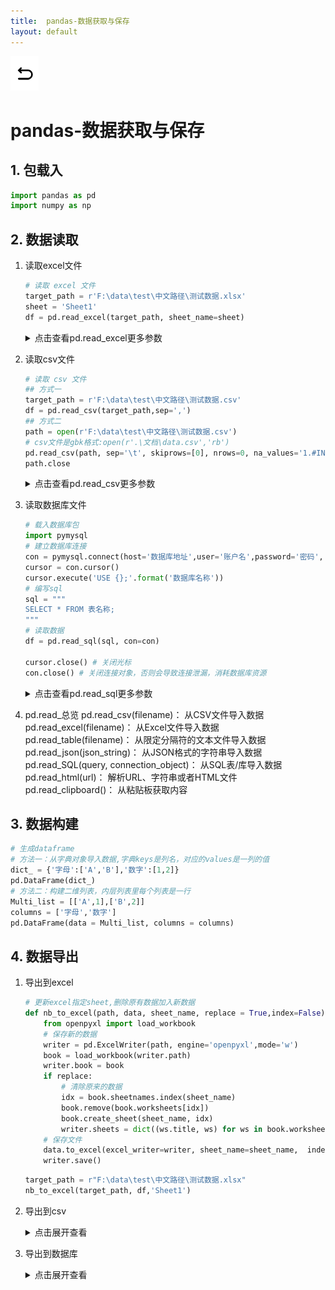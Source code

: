 ```yaml
---
title:  pandas-数据获取与保存
layout: default
---
```

[![返回](/assets/images/back.png)](../../../../2022/07/05/Python_Index.html)

# pandas-数据获取与保存

## 1. 包载入

```python
import pandas as pd
import numpy as np
```

## 2. 数据读取
1. 读取excel文件
   ```python
   # 读取 excel 文件
   target_path = r'F:\data\test\中文路径\测试数据.xlsx'
   sheet = 'Sheet1'
   df = pd.read_excel(target_path, sheet_name=sheet)
   ```

   <details>
   <summary>点击查看pd.read_excel更多参数</summary>
   <p>
   pd.read_excel(io, sheet_name=0, header=0, names=None, index_col=None, usecols=None, 
                      squeeze=False, dtype=None, engine=None, converters=None, true_values=None, 
                      false_values=None, skiprows=None, nrows=None,na_values=None, 
                      keep_default_na=True, verbose=False, parse_dates=False, date_parser=None, 
                      thousands=None, comment=None, skip_footer=0, skipfooter=0, convert_float=True, 
                      mangle_dupe_cols=True, **kwds)<br>
   <b>参数</b><br>
   io ：文件路径url，例如：r'../data.xlsx'  <br>
   sheet_name ： 选择表，可按顺序012，可按表名"sheet"，设置None则读取全部工作表  <br>
   usecols ：选取表中具体列，默认None读取所有列，写法：[A,C] [A,C:E] [0,2] ["col1","col3"]  <br>
   header ：用于解析的列标签的行（索引为0，默认0）  <br>
   names ：表示自定义表头的名称，需要传递数组参数。["col1","col2"]  <br>
   dtype ：设置数据类型，例如：{'a': np.float64, 'b': np.int32}  <br>
   parse_dates ：指定将哪些列，解析为日期格式。写法：[0,1] ["col1","col3"]  <br>
   skiprows ：开头要跳过的行  <br>
   nrows ：要解析的行数  <br>
   na_values ：识别为NAN的字符，写法：["值1","值2"] {"列1":[”值1“,"值2"]}  <br>
   converters ：对某一列使用Lambda函数，进行某种运算，例如{"col":lambda x: x + 1000}  <br>
   </p>
   </details>

2. 读取csv文件
   ```python
   # 读取 csv 文件
   ## 方式一
   target_path = r'F:\data\test\中文路径\测试数据.csv'
   df = pd.read_csv(target_path,sep=',')
   ## 方式二
   path = open(r'F:\data\test\中文路径\测试数据.csv')
   # csv文件是gbk格式:open(r'.\文档\data.csv','rb')
   pd.read_csv(path, sep='\t', skiprows=[0], nrows=0, na_values='1.#INF')
   path.close
   ```

   <details>
   <summary>点击查看pd.read_csv更多参数</summary>
   <p>
   pd.read_csv(filepath_or_buffer: Union[str, pathlib.Path, IO[~AnyStr]],
   sep=',', delimiter=None, header='infer', names=None, index_col=None,
   usecols=None, squeeze=False, prefix=None, mangle_dupe_cols=True,
   dtype=None, engine=None, converters=None, true_values=None,
   false_values=None, skipinitialspace=False, skiprows=None,
   skipfooter=0, nrows=None, na_values=None, keep_default_na=True,
   na_filter=True, verbose=False, skip_blank_lines=True,
   parse_dates=False, infer_datetime_format=False,
   keep_date_col=False, date_parser=None, dayfirst=False,
   cache_dates=True, iterator=False, chunksize=None,
   compression='infer', thousands=None, decimal: str = '.',
   lineterminator=None, quotechar='"', quoting=0,
   doublequote=True, escapechar=None, comment=None,
   encoding=None, dialect=None, error_bad_lines=True,
   warn_bad_lines=True, delim_whitespace=False,
   low_memory=True, memory_map=False, float_precision=None)<br>
   <table>
     <tr>
       
       <td>参数名</td>
       <td>含义</td>
       <td>输入</td>
       <td>默认</td>
       <td>pd.read_csv(用例)</td>
       <td>注释</td>
       
     </tr>
     <tr>
       
       <td>filepath<br>_or_buffer</td>
       <td>文件路径</td>
       <td>str</td>
       <td>必填</td>
       <td>(r'.\data.csv')</td>
       <td>可以是url或本地路径</td>
       
     </tr>
     <tr>
       
       <td>sep</td>
       <td>指定分隔符</td>
       <td>str</td>
       <td>','</td>
       <td>(./data.csv,<br> sep = '\t')</td>
       <td>可用正则表达式</td>
       
     </tr>
     <tr>
       
       <td>header</td>
       <td>指定行作为表头<br>**数据开始**于下行</td>
       <td>int or list[int]</td>
       <td>'infer'</td>
       <td>(./data.csv,<br>header = None)</td>
       <td>数据中没有表头则需设置为None<br>默认会自动判断把第一行作为表头</td>
       
     </tr>
     <tr>
       
       <td>names</td>
       <td>设定列名</td>
       <td>array-like</td>
       <td>None</td>
       <td>(./data.csv,<br>names = namelist)</td>
       <td>没有表头时使用，同时设置header=None</td>
       
     </tr>
     <tr>
       
       <td>dtype</td>
       <td>每列数据的数据类型</td>
       <td>str or dict</td>
       <td>None</td>
       <td>(./data.csv,<br>dtype = {'time': str, 'ID': int})</td>
       
       
     </tr>
     <tr>
       
       <td>usecols</td>
       <td>使用部分列</td>
       <td>list[int] or list[str]</td>
       <td>None</td>
       <td>(./data.csv,<br>usecols=[0,4,3])</td>
       <td>默认不按顺序，按顺序方法：(./data.csv, usecols=<br>lambda x: x.upper() in ['COL3','COL1'])</td>
       
     </tr>
     <tr>
       
       <td>skiprows</td>
       <td>跳过指定行</td>
       <td>int list[int]</td>
       <td>None</td>
       <td>(./data.csv,<br>skiprows=range(2))</td>
       <td>从文件头开始算起</td>
       
     </tr>
     <tr>
       
       <td>skipfooter</td>
       <td>尾部跳过</td>
       <td>int list[int]</td>
       <td>None</td>
       <td>(./data.csv,<br>skipfooter=1)</td>
       <td>用例为跳过最后一行<br>c引擎不支持</td>
       
     </tr>
     <tr>
       
       <td>nrows</td>
       <td>读取的行数</td>
       <td>int</td>
       <td>None</td>
       <td>(./data.csv,<br>nrows=1000)</td>
       <td>从文件头开始算起</td>
       
     </tr>
     <tr>
       
       <td>true_values</td>
       <td>真值转换</td>
       <td>list</td>
       <td>None</td>
       <td>(./data.csv, true_values=['Yes'])</td>
       
       
     </tr>
     <tr>
       
       <td>false_values</td>
       <td>假值转换</td>
       <td>list</td>
       <td>None</td>
       <td>(./data.csv, false_values=['No'])</td>
       
       
     </tr>
     <tr>
       
       <td>na_values</td>
       <td>空值替换</td>
       <td>str<br>list<br>dict</td>
       <td>None</td>
       <td>(./data.csv,<br>na_values=["0"])</td>
       <td>str: 'NA'<br>list: ["0","无"]<br>dict: {'col':0, 1:["无"]}指定列的指定值设NaN</td>
       
     </tr>
     <tr>
       
       <td>keep_default_na</td>
       <td>保留默认空值</td>
       <td>bool</td>
       <td>True</td>
       <td>(./data.csv,<br>keep_default_na=False)</td>
       <td>设定为False时<br>只依靠na_values判断空值</td>
       
     </tr>
     <tr>
       
       <td>skip_blank_lines</td>
       <td>跳过空行</td>
       <td>bool</td>
       <td>True</td>
       <td>(./data.csv,<br>skip_blank_lines=False)</td>
       <td>如果为True，则跳过空行；否则记为NaN。</td>
       
     </tr>
     <tr>
       
       <td>parse_dates</td>
       <td>日期时间解析</td>
       <td>bool list dict</td>
       <td>False</td>
       <td>(./data.csv,<br>parse_dates=True)</td>
       <td>指定日期时间字段进行解析:<br>parse_dates=['年份']<br>将1,4列合并为‘time’时间类型列<br>parse_dates={'time':[1,4]}</td>
       
     </tr>
     <tr>
       
       <td>infer_datetime_format</td>
       <td>自动识别日期时间</td>
       <td>bool</td>
       <td>False</td>
       <td>(./data.csv,<br>parse_dates=True,<br>infer_datetime_format=True)</td>
       <td>按用例方法，自动识别并解析，无需指定</td>
       
     </tr>
   </table>
   </p>
   </details>

3. 读取数据库文件
   ```python
   # 载入数据库包
   import pymysql
   # 建立数据库连接
   con = pymysql.connect(host='数据库地址',user='账户名',password='密码', port=0000, charset='utf8')
   cursor = con.cursor()
   cursor.execute('USE {};'.format('数据库名称'))
   # 编写sql
   sql = """
   SELECT * FROM 表名称;
   """
   # 读取数据
   df = pd.read_sql(sql, con=con)

   cursor.close() # 关闭光标
   con.close() # 关闭连接对象，否则会导致连接泄漏，消耗数据库资源
   ```
   <details>
   <summary>点击查看pd.read_sql更多参数</summary>
   <p>
   pd.read_sql(sql, con, index_col=None, coerce_float=True, params=None, parse_dates=None, columns=None, chunksize=None)  <br>
    <b>参数</b>  <br>
   sql, SQL查询语句<br>
   con, 数据库连接<br>
   index_col=None, string or list要设置为索引（多索引）的列<br>
   coerce_float=True, 尝试转换非字符串，非数字对象（例如十进<br>制（Decimal.Decimal）到浮点数
   params=None, 传递给执行方法的参数列表。<br>
   parse_dates=None, list or dict要解析为日期的列名列表。 <br>
   columns=None,  要从SQL表中选择的列名列表<br>
   chunksize=None, int如果指定，则返回一个迭代器，其中“ <br>chunksize”为每个块中要包括的行数。 <br>
   </p>
   </details>
4. pd.read_总览
   pd.read_csv(filename)： 从CSV文件导入数据  <br>
   pd.read_excel(filename)： 从Excel文件导入数据  <br>
   pd.read_table(filename)： 从限定分隔符的文本文件导入数据  <br>
   pd.read_json(json_string)： 从JSON格式的字符串导入数据  
   pd.read_SQL(query, connection_object)： 从SQL表/库导入数据  <br>
   pd.read_html(url)： 解析URL、字符串或者HTML文件  <br>
   pd.read_clipboard()： 从粘贴板获取内容  <br>

## 3. 数据构建
```python
# 生成dataframe
# 方法一：从字典对象导入数据,字典keys是列名，对应的values是一列的值
dict_ = {'字母':['A','B'],'数字':[1,2]}
pd.DataFrame(dict_) 
# 方法二：构建二维列表，内层列表里每个列表是一行
Multi_list = [['A',1],['B',2]]
columns = ['字母','数字']
pd.DataFrame(data = Multi_list, columns = columns) 
```

## 4. 数据导出

1. 导出到excel
    ```python
    # 更新excel指定sheet,删除原有数据加入新数据
    def nb_to_excel(path, data, sheet_name, replace = True,index=False):
        from openpyxl import load_workbook
        # 保存新的数据
        writer = pd.ExcelWriter(path, engine='openpyxl',mode='w')
        book = load_workbook(writer.path)
        writer.book = book
        if replace:
            # 清除原来的数据
            idx = book.sheetnames.index(sheet_name)
            book.remove(book.worksheets[idx])
            book.create_sheet(sheet_name, idx)
            writer.sheets = dict((ws.title, ws) for ws in book.worksheets)
        # 保存文件
        data.to_excel(excel_writer=writer, sheet_name=sheet_name,  index=index)
        writer.save()
    ```
    ```python
   target_path = r"F:\data\test\中文路径\测试数据.xlsx"
   nb_to_excel(target_path, df,'Sheet1')
    ```
2. 导出到csv
   <details>
   <summary>点击展开查看</summary>
   <p>
   df.to_csv(path_or_buf=None, sep=', ', na_rep='', 
   float_format=None, columns=None, 
   header=True, index=True, index_label=None, mode='w', 
   encoding=None, compression=None, 
   quoting=None, quotechar='"', line_terminator='\n', 
   chunksize=None, tupleize_cols=None, 
   date_format=None, doublequote=True, escapechar=None, decimal='.')<br>
   <table>
     <tr>
       
       <td>参数名</td>
       <td>含义</td>
       <td>输入</td>
       <td>默认</td>
       <td>注释</td>
       
     </tr>
     <tr>
       
       <td>path_or_buf</td>
       <td>导出路径</td>
       <td>string or file handle</td>
       <td>None</td>
       <td>如果没有提供，结果将返回为字符串</td>
       
     </tr>
     <tr>
       
       <td>sep</td>
       <td>输出文件的字段分隔符</td>
       <td>character</td>
       <td>‘,’</td>
       
       
     </tr>
     <tr>
       
       <td>columns</td>
       <td>列顺序</td>
       
       <td>None</td>
       <td>可选列写入</td>
       
     </tr>
     <tr>
       
       <td>index</td>
       <td>是否输出index</td>
       <td>boolean</td>
       <td>True</td>
       
       
     </tr>
     <tr>
       
       <td>encoding</td>
       <td>编码格式</td>
       <td>string</td>
       <td>None</td>
       <td>Python 3上默认为“UTF-8”</td>
       
     </tr>
     <tr>
       
       <td>date_format</td>
       <td>字符串对象转换为日期时间对象</td>
       <td>string</td>
       <td>None</td>
       
       
     </tr>
     <tr>
       
       <td>decimal</td>
       <td>字符识别为小数点分隔符</td>
       <td>string</td>
       <td>‘.’</td>
       <td>欧洲数据使用 ​​’，’</td>
       
     </tr>
   </table>
   </p>
   </details>
3. 导出到数据库
   <details>
   <summary>点击展开查看</summary>
   <p>
   df.to_sql(name, con, schema=None, if_exists='fail', index=True, index_label=None, 
             chunksize=None, dtype=None, method=None)<br>
    <b>参数</b><br>
   name, 表名<br>
   con, 数据库的连接<br>
   schema=None, 指定模式<br>
   if_exists='fail', 如果表已经存在{"fail":"引发ValueError","replace":"覆盖","append":"追加"}<br>
   index=True, 是否写入索引作为一列<br>
   index_label=None, 给出索引列<br>
   chunksize=None, int,每次写入行数，默认全部写入<br>
   dtype=None, dict,指定列的类型<br>
   method=None，导入方法{None, 'multi', callable}<br>
   </p>
   </details>
